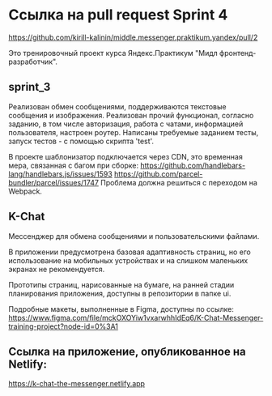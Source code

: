 # Ссылка на pull request Sprint 4
https://github.com/kirill-kalinin/middle.messenger.praktikum.yandex/pull/2

Это тренировочный проект курса Яндекс.Практикум "Мидл фронтенд-разработчик".

## sprint_3

Реализован обмен сообщениями, поддерживаются текстовые сообщения и изображения.
Реализован прочий функционал, согласно заданию, в том числе авторизация, работа с чатами, информацией пользователя, настроен роутер.
Написаны требуемые заданием тесты, запуск тестов - с помощью скрипта 'test'.

В проекте шаблонизатор подключается через CDN, это временная мера, связанная с багом при сборке:
https://github.com/handlebars-lang/handlebars.js/issues/1593
https://github.com/parcel-bundler/parcel/issues/1747
Проблема должна решиться с переходом на Webpack.

## K-Chat

Мессенджер для обмена сообщениями и пользовательскими файлами.

В приложении предусмотрена базовая адаптивность страниц, но его использование на мобильных устройствах и на слишком маленьких экранах не рекомендуется.

Прототипы страниц, нарисованные на бумаге, на ранней стадии планирования приложения, доступны в репозитории в папке ui.

Подробные макеты, выполненные в Figma, доступны по ссылке:
https://www.figma.com/file/mckOXOYiw1vxarwhhIdEq6/K-Chat-Messenger-training-project?node-id=0%3A1

## Ссылка на приложение, опубликованное на Netlify:
https://k-chat-the-messenger.netlify.app
